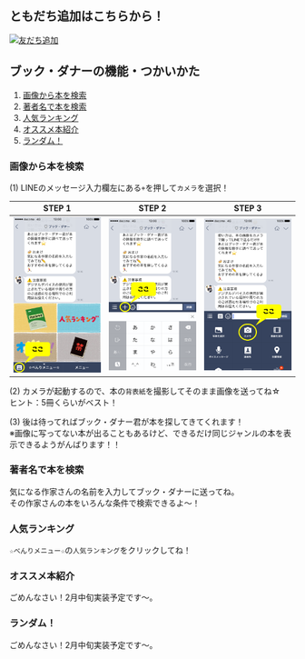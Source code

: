 ## ともだち追加はこちらから！

<a href="https://line.me/R/ti/p/%40cbk5362b"><img height="36" border="0" alt="友だち追加" src="https://scdn.line-apps.com/n/line_add_friends/btn/ja.png"></a>

## ブック・ダナーの機能・つかいかた

1. [画像から本を検索](#画像から本を検索)
1. [著者名で本を検索](#著者名で本を検索)
1. [人気ランキング](#人気ランキング)
1. [オススメ本紹介](#オススメ本紹介)
1. [ランダム！](#ランダム！)

### 画像から本を検索

(1) LINEのメッセージ入力欄左にある`+`を押して`カメラ`を選択！

| STEP 1 | STEP 2 | STEP 3 |
|---|---|---|
| ![](https://raw.githubusercontent.com/akumavideo/bookdanner-assets/master/images/manual_1.png) | ![](https://raw.githubusercontent.com/akumavideo/bookdanner-assets/master/images/manual_2.png) | ![](https://raw.githubusercontent.com/akumavideo/bookdanner-assets/master/images/manual_3.png) |

(2) カメラが起動するので、本の`背表紙`を撮影してそのまま画像を送ってね☆  
ヒント：5冊くらいがベスト！

(3) 後は待ってればブック・ダナー君が本を探してきてくれます！  
※画像に写ってない本が出ることもあるけど、できるだけ同じジャンルの本を表示できるようがんばります！！

### 著者名で本を検索

気になる作家さんの名前を入力してブック・ダナーに送ってね。  
その作家さんの本をいろんな条件で検索できるよ～！

### 人気ランキング

`☆べんりメニュー☆`の`人気ランキング`をクリックしてね！

### オススメ本紹介

ごめんなさい！2月中旬実装予定です～。

### ランダム！

ごめんなさい！2月中旬実装予定です～。

